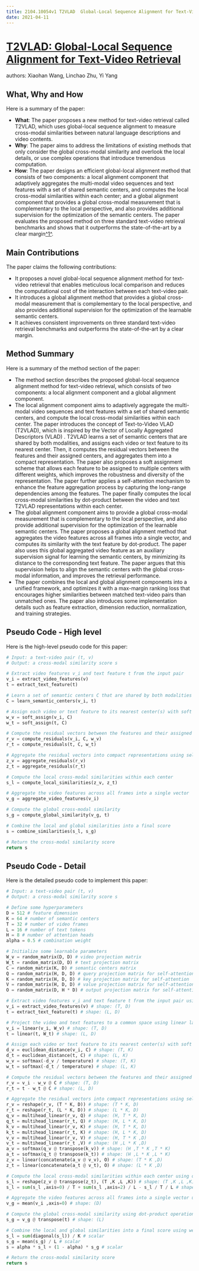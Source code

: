 ```yaml
---
title: 2104.10054v1 T2VLAD  Global-Local Sequence Alignment for Text-Video Retrieval
date: 2021-04-11
---
```


# [T2VLAD: Global-Local Sequence Alignment for Text-Video Retrieval](http://arxiv.org/abs/2104.10054v1)

authors: Xiaohan Wang, Linchao Zhu, Yi Yang


## What, Why and How

[1]: https://arxiv.org/pdf/2104.10054v1 "T2VLAD: Global-Local Sequence Alignment for Text-Video Retrieval"
[2]: https://arxiv.org/abs/2104.10054 "T2VLAD: Global-Local Sequence Alignment for Text-Video Retrieval"
[3]: http://export.arxiv.org/abs/2212.10054v1 "[2212.10054v1] VoronoiPatches: Evaluating A New Data Augmentation Method"

Here is a summary of the paper:

- **What**: The paper proposes a new method for text-video retrieval called T2VLAD, which uses global-local sequence alignment to measure cross-modal similarities between natural language descriptions and video contents.
- **Why**: The paper aims to address the limitations of existing methods that only consider the global cross-modal similarity and overlook the local details, or use complex operations that introduce tremendous computation.
- **How**: The paper designs an efficient global-local alignment method that consists of two components: a local alignment component that adaptively aggregates the multi-modal video sequences and text features with a set of shared semantic centers, and computes the local cross-modal similarities within each center; and a global alignment component that provides a global cross-modal measurement that is complementary to the local perspective, and also provides additional supervision for the optimization of the semantic centers. The paper evaluates the proposed method on three standard text-video retrieval benchmarks and shows that it outperforms the state-of-the-art by a clear margin[^1^][1].

## Main Contributions

The paper claims the following contributions:

- It proposes a novel global-local sequence alignment method for text-video retrieval that enables meticulous local comparison and reduces the computational cost of the interaction between each text-video pair.
- It introduces a global alignment method that provides a global cross-modal measurement that is complementary to the local perspective, and also provides additional supervision for the optimization of the learnable semantic centers.
- It achieves consistent improvements on three standard text-video retrieval benchmarks and outperforms the state-of-the-art by a clear margin.

## Method Summary

[1]: https://arxiv.org/pdf/2104.10054v1 "T2VLAD: Global-Local Sequence Alignment for Text-Video Retrieval"
[2]: https://arxiv.org/abs/2104.10054v1 "T2VLAD: Global-Local Sequence Alignment for Text-Video Retrieval"
[3]: http://export.arxiv.org/pdf/2209.10054v1 "arXiv:2209.10054v1 [cond-mat.mtrl-sci] 21 Sep 2022"

Here is a summary of the method section of the paper:

- The method section describes the proposed global-local sequence alignment method for text-video retrieval, which consists of two components: a local alignment component and a global alignment component.
- The local alignment component aims to adaptively aggregate the multi-modal video sequences and text features with a set of shared semantic centers, and compute the local cross-modal similarities within each center. The paper introduces the concept of Text-to-Video VLAD (T2VLAD), which is inspired by the Vector of Locally Aggregated Descriptors (VLAD) . T2VLAD learns a set of semantic centers that are shared by both modalities, and assigns each video or text feature to its nearest center. Then, it computes the residual vectors between the features and their assigned centers, and aggregates them into a compact representation. The paper also proposes a soft assignment scheme that allows each feature to be assigned to multiple centers with different weights, which improves the robustness and diversity of the representation. The paper further applies a self-attention mechanism  to enhance the feature aggregation process by capturing the long-range dependencies among the features. The paper finally computes the local cross-modal similarities by dot-product between the video and text T2VLAD representations within each center.
- The global alignment component aims to provide a global cross-modal measurement that is complementary to the local perspective, and also provide additional supervision for the optimization of the learnable semantic centers. The paper proposes a global alignment method that aggregates the video features across all frames into a single vector, and computes its similarity with the text feature by dot-product. The paper also uses this global aggregated video feature as an auxiliary supervision signal for learning the semantic centers, by minimizing its distance to the corresponding text feature. The paper argues that this supervision helps to align the semantic centers with the global cross-modal information, and improves the retrieval performance.
- The paper combines the local and global alignment components into a unified framework, and optimizes it with a max-margin ranking loss  that encourages higher similarities between matched text-video pairs than unmatched ones. The paper also introduces some implementation details such as feature extraction, dimension reduction, normalization, and training strategies.

## Pseudo Code - High level

Here is the high-level pseudo code for this paper:

```python
# Input: a text-video pair (t, v)
# Output: a cross-modal similarity score s

# Extract video features v_i and text feature t from the input pair
v_i = extract_video_features(v)
t = extract_text_feature(t)

# Learn a set of semantic centers C that are shared by both modalities
C = learn_semantic_centers(v_i, t)

# Assign each video or text feature to its nearest center(s) with soft assignment weights
w_v = soft_assign(v_i, C)
w_t = soft_assign(t, C)

# Compute the residual vectors between the features and their assigned centers
r_v = compute_residuals(v_i, C, w_v)
r_t = compute_residuals(t, C, w_t)

# Aggregate the residual vectors into compact representations using self-attention
z_v = aggregate_residuals(r_v)
z_t = aggregate_residuals(r_t)

# Compute the local cross-modal similarities within each center
s_l = compute_local_similarities(z_v, z_t)

# Aggregate the video features across all frames into a single vector
v_g = aggregate_video_features(v_i)

# Compute the global cross-modal similarity
s_g = compute_global_similarity(v_g, t)

# Combine the local and global similarities into a final score
s = combine_similarities(s_l, s_g)

# Return the cross-modal similarity score
return s
```

## Pseudo Code - Detail

Here is the detailed pseudo code to implement this paper:

```python
# Input: a text-video pair (t, v)
# Output: a cross-modal similarity score s

# Define some hyperparameters
D = 512 # feature dimension
K = 64 # number of semantic centers
T = 32 # number of video frames
L = 16 # number of text tokens
H = 8 # number of attention heads
alpha = 0.5 # combination weight

# Initialize some learnable parameters
W_v = random_matrix(D, D) # video projection matrix
W_t = random_matrix(D, D) # text projection matrix
C = random_matrix(K, D) # semantic centers matrix
Q = random_matrix(H, D, D) # query projection matrix for self-attention
K = random_matrix(H, D, D) # key projection matrix for self-attention
V = random_matrix(H, D, D) # value projection matrix for self-attention
O = random_matrix(D, H * D) # output projection matrix for self-attention

# Extract video features v_i and text feature t from the input pair using pre-trained models
v_i = extract_video_features(v) # shape: (T, D)
t = extract_text_feature(t) # shape: (L, D)

# Project the video and text features to a common space using linear layers
v_i = linear(v_i, W_v) # shape: (T, D)
t = linear(t, W_t) # shape: (L, D)

# Assign each video or text feature to its nearest center(s) with soft assignment weights using softmax function
d_v = euclidean_distance(v_i, C) # shape: (T, K)
d_t = euclidean_distance(t, C) # shape: (L, K)
w_v = softmax(-d_v / temperature) # shape: (T, K)
w_t = softmax(-d_t / temperature) # shape: (L, K)

# Compute the residual vectors between the features and their assigned centers using broadcasting operation
r_v = v_i - w_v @ C # shape: (T, D)
r_t = t - w_t @ C # shape: (L, D)

# Aggregate the residual vectors into compact representations using self-attention mechanism
r_v = reshape(r_v, (T * K, D)) # shape: (T * K, D)
r_t = reshape(r_t, (L * K, D)) # shape: (L * K, D)
q_v = multihead_linear(r_v, Q) # shape: (H, T * K, D)
q_t = multihead_linear(r_t, Q) # shape: (H, L * K, D)
k_v = multihead_linear(r_v, K) # shape: (H, T * K, D)
k_t = multihead_linear(r_t, K) # shape: (H, L * K, D)
v_v = multihead_linear(r_v, V) # shape: (H, T * K ,D)
v_t = multihead_linear(r_t ,V) # shape: (H ,L * K ,D)
a_v = softmax(q_v @ transpose(k_v)) # shape: (H ,T * K ,T * K)
a_t = softmax(q_t @ transpose(k_t)) # shape: (H ,L * K ,L * K)
z_v = linear(concatenate(a_v @ v_v), O) # shape: (T * K ,D)
z_t = linear(concatenate(a_t @ v_t), O) # shape: (L * K ,D)

# Compute the local cross-modal similarities within each center using dot-product operation
s_l = reshape(z_v @ transpose(z_t), (T ,K ,L ,K)) # shape: (T ,K ,L ,K)
s_l = sum(s_l ,axis=0) / T + sum(s_l ,axis=2) / L - s_l / T / L # shape: (K ,K)

# Aggregate the video features across all frames into a single vector using mean operation
v_g = mean(v_i ,axis=0) # shape: (D)

# Compute the global cross-modal similarity using dot-product operation
s_g = v_g @ transpose(t) # shape: (L)

# Combine the local and global similarities into a final score using weighted sum operation
s_l = sum(diagonal(s_l)) / K # scalar
s_g = mean(s_g) / L # scalar
s = alpha * s_l + (1 - alpha) * s_g # scalar

# Return the cross-modal similarity score
return s
```